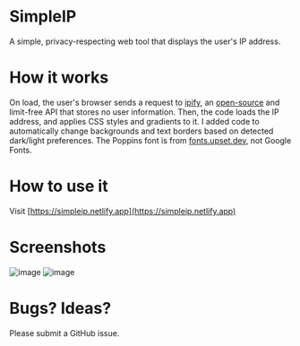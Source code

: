 # SimpleIP
A simple, privacy-respecting web tool that displays the user's IP address.

# How it works
On load, the user's browser sends a request to [ipify](https://www.ipify.org/), an [open-source](https://github.com/rdegges/ipify-api) and limit-free API that stores no user information.
Then, the code loads the IP address, and applies CSS styles and gradients to it. I added code to automatically change backgrounds and text borders based on detected dark/light preferences.
The Poppins font is from [fonts.upset.dev](https://upset.dev/fonts), not Google Fonts.

# How to use it
Visit [https://simpleip.netlify.app](https://simpleip.netlify.app)

# Screenshots
![image](https://github.com/user-attachments/assets/5af2bac9-7933-425d-84df-1b233a061a1e)
![image](https://github.com/user-attachments/assets/a3c27ccb-a0c7-43dc-a0f1-9767721bd518)

# Bugs? Ideas?
Please submit a GitHub issue.

